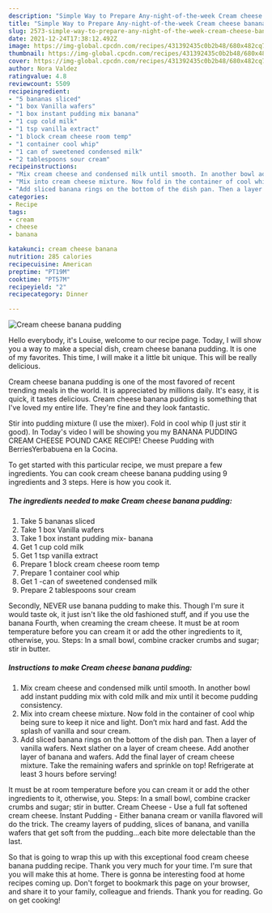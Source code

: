 ```yaml
---
description: "Simple Way to Prepare Any-night-of-the-week Cream cheese banana pudding"
title: "Simple Way to Prepare Any-night-of-the-week Cream cheese banana pudding"
slug: 2573-simple-way-to-prepare-any-night-of-the-week-cream-cheese-banana-pudding
date: 2021-12-24T17:38:12.492Z
image: https://img-global.cpcdn.com/recipes/431392435c0b2b48/680x482cq70/cream-cheese-banana-pudding-recipe-main-photo.jpg
thumbnail: https://img-global.cpcdn.com/recipes/431392435c0b2b48/680x482cq70/cream-cheese-banana-pudding-recipe-main-photo.jpg
cover: https://img-global.cpcdn.com/recipes/431392435c0b2b48/680x482cq70/cream-cheese-banana-pudding-recipe-main-photo.jpg
author: Nora Valdez
ratingvalue: 4.8
reviewcount: 5509
recipeingredient:
- "5 bananas sliced"
- "1 box Vanilla wafers"
- "1 box instant pudding mix banana"
- "1 cup cold milk"
- "1 tsp vanilla extract"
- "1 block cream cheese room temp"
- "1 container cool whip"
- "1 can of sweetened condensed milk"
- "2 tablespoons sour cream"
recipeinstructions:
- "Mix cream cheese and condensed milk until smooth. In another bowl add instant pudding mix with cold milk and mix until it become pudding consistency."
- "Mix into cream cheese mixture. Now fold in the container of cool whip being sure to keep it nice and light. Don’t mix hard and fast. Add the splash of vanilla and sour cream."
- "Add sliced banana rings on the bottom of the dish pan. Then a layer of vanilla wafers. Next slather on a layer of cream cheese. Add another layer of banana and wafers. Add the final layer of cream cheese mixture. Take the remaining wafers and sprinkle on top! Refrigerate at least 3 hours before serving!"
categories:
- Recipe
tags:
- cream
- cheese
- banana

katakunci: cream cheese banana 
nutrition: 285 calories
recipecuisine: American
preptime: "PT19M"
cooktime: "PT57M"
recipeyield: "2"
recipecategory: Dinner

---
```



![Cream cheese banana pudding](https://img-global.cpcdn.com/recipes/431392435c0b2b48/680x482cq70/cream-cheese-banana-pudding-recipe-main-photo.jpg)

Hello everybody, it's Louise, welcome to our recipe page. Today, I will show you a way to make a special dish, cream cheese banana pudding. It is one of my favorites. This time, I will make it a little bit unique. This will be really delicious.

Cream cheese banana pudding is one of the most favored of recent trending meals in the world. It is appreciated by millions daily. It's easy, it is quick, it tastes delicious. Cream cheese banana pudding is something that I've loved my entire life. They're fine and they look fantastic.

Stir into pudding mixture (I use the mixer). Fold in cool whip (I just stir it good). In Today's video I will be showing you my BANANA PUDDING CREAM CHEESE POUND CAKE RECIPE! Cheese Pudding with BerriesYerbabuena en la Cocina.


To get started with this particular recipe, we must prepare a few ingredients. You can cook cream cheese banana pudding using 9 ingredients and 3 steps. Here is how you cook it.

<!--inarticleads1-->

##### The ingredients needed to make Cream cheese banana pudding:

1. Take 5 bananas sliced
1. Take 1 box Vanilla wafers
1. Take 1 box instant pudding mix- banana
1. Get 1 cup cold milk
1. Get 1 tsp vanilla extract
1. Prepare 1 block cream cheese room temp
1. Prepare 1 container cool whip
1. Get 1 -can of sweetened condensed milk
1. Prepare 2 tablespoons sour cream


Secondly, NEVER use banana pudding to make this. Though I'm sure it would taste ok, it just isn't like the old fashioned stuff, and if you use the banana Fourth, when creaming the cream cheese. It must be at room temperature before you can cream it or add the other ingredients to it, otherwise, you. Steps: In a small bowl, combine cracker crumbs and sugar; stir in butter. 

<!--inarticleads2-->

##### Instructions to make Cream cheese banana pudding:

1. Mix cream cheese and condensed milk until smooth. In another bowl add instant pudding mix with cold milk and mix until it become pudding consistency.
1. Mix into cream cheese mixture. Now fold in the container of cool whip being sure to keep it nice and light. Don’t mix hard and fast. Add the splash of vanilla and sour cream.
1. Add sliced banana rings on the bottom of the dish pan. Then a layer of vanilla wafers. Next slather on a layer of cream cheese. Add another layer of banana and wafers. Add the final layer of cream cheese mixture. Take the remaining wafers and sprinkle on top! Refrigerate at least 3 hours before serving!


It must be at room temperature before you can cream it or add the other ingredients to it, otherwise, you. Steps: In a small bowl, combine cracker crumbs and sugar; stir in butter. Cream Cheese - Use a full fat softened cream cheese. Instant Pudding - Either banana cream or vanilla flavored will do the trick. The creamy layers of pudding, slices of banana, and vanilla wafers that get soft from the pudding…each bite more delectable than the last. 

So that is going to wrap this up with this exceptional food cream cheese banana pudding recipe. Thank you very much for your time. I'm sure that you will make this at home. There is gonna be interesting food at home recipes coming up. Don't forget to bookmark this page on your browser, and share it to your family, colleague and friends. Thank you for reading. Go on get cooking!
